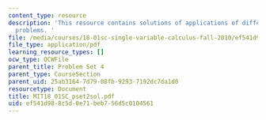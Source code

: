 ```yaml
---
content_type: resource
description: 'This resource contains solutions of applications of differentiation
  problems. '
file: /media/courses/18-01sc-single-variable-calculus-fall-2010/ef541d988c5d0e71beb756d5c0104561_MIT18_01SC_pset2sol.pdf
file_type: application/pdf
learning_resource_types: []
ocw_type: OCWFile
parent_title: Problem Set 4
parent_type: CourseSection
parent_uid: 25ab3164-7d79-08fb-9293-7192dc7da1d0
resourcetype: Document
title: MIT18_01SC_pset2sol.pdf
uid: ef541d98-8c5d-0e71-beb7-56d5c0104561
---
```

